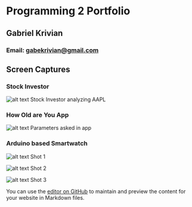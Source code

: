 # Programming 2 Portfolio
## Gabriel Krivian
### Email: gabekrivian@gmail.com

## Screen Captures

### Stock Investor

![alt text](https://9595015.github.io/Programming2Portfolio/StockInvestorProject/stockinvestor.png "Stock Investor analyzing AAPL")
Stock Investor analyzing AAPL

### How Old are You App

![alt text](https://9595015.github.io/Programming2Portfolio/HowOldAreYou/whatbeurage.png "Logo Title Text 1")
Parameters asked in app

### Arduino based Smartwatch

![alt text](https://9595015.github.io/Programming2Portfolio/ArduinoSmartWatch/IMG_1246.png "Logo Title Text 1")
Shot 1

![alt text](https://9595015.github.io/Programming2Portfolio/ArduinoSmartWatch/IMG_1247.png "Logo Title Text 1")
Shot 2

![alt text](https://9595015.github.io/Programming2Portfolio/ArduinoSmartWatch/IMG_1248.png "Logo Title Text 1")
Shot 3


You can use the [editor on GitHub](https://github.com/9595015/Programming2Portfolio/edit/master/README.md) to maintain and preview the content for your website in Markdown files.


